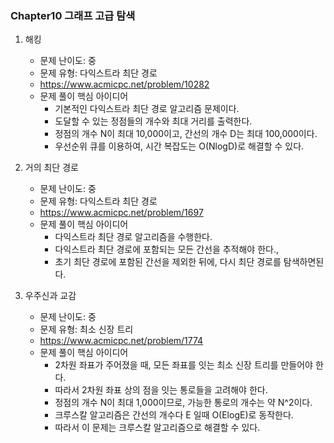 
### Chapter10 그래프 고급 탐색

1. 해킹
   - 문제 난이도: 중
   - 문제 유형: 다익스트라 최단 경로
   - https://www.acmicpc.net/problem/10282
   - 문제 풀이 핵심 아이디어
     - 기본적인 다익스트라 최단 경로 알고리즘 문제이다.
     - 도달할 수 있는 정점들의 개수와 최대 거리를 출력한다.
     - 정점의 개수 N이 최대 10,000이고, 간선의 개수 D는 최대 100,000이다.
     - 우선순위 큐를 이용하여, 시간 복잡도는 O(NlogD)로 해결할 수 있다.

2. 거의 최단 경로
   - 문제 난이도: 중
   - 문제 유형:  다익스트라 최단 경로
   - https://www.acmicpc.net/problem/1697
   - 문제 풀이 핵심 아이디어
     - 다익스트라 최단 경로 알고리즘을 수행한다.
     - 다익스트라 최단 경로에 포함되는 모든 간선을 추적해야 한다.,
     - 초기 최단 경로에 포함된 간선을 제외한 뒤에, 다시 최단 경로를 탐색하면된다.

3. 우주신과 교감
   - 문제 난이도: 중
   - 문제 유형: 최소 신장 트리
   - https://www.acmicpc.net/problem/1774
   - 문제 풀이 핵심 아이디어
     - 2차원 좌표가 주어졌을 때, 모든 좌표를 잇는 최소 신장 트리를 만들어야 한다.
     - 따라서 2차원 좌표 상의 점을 잇는 통로들을 고려해야 한다.
     - 정점의 개수 N이 최대 1,000이므로, 가능한 통로의 개수는 약 N^2이다.
     - 크루스칼 알고리즘은 간선의 개수다 E 일때 O(ElogE)로 동작한다.
     - 따라서 이 문제는 크루스칼 알고리즘으로 해결할 수 있다. 
